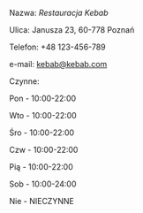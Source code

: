 Nazwa: *Restauracja Kebab*

Ulica: Janusza 23, 60-778 Poznań

Telefon: +48 123-456-789

e-mail: kebab@kebab.com

Czynne:

Pon - 10:00-22:00

Wto - 10:00-22:00

Śro - 10:00-22:00

Czw - 10:00-22:00

Pią - 10:00-22:00

Sob - 10:00-24:00

Nie - NIECZYNNE

